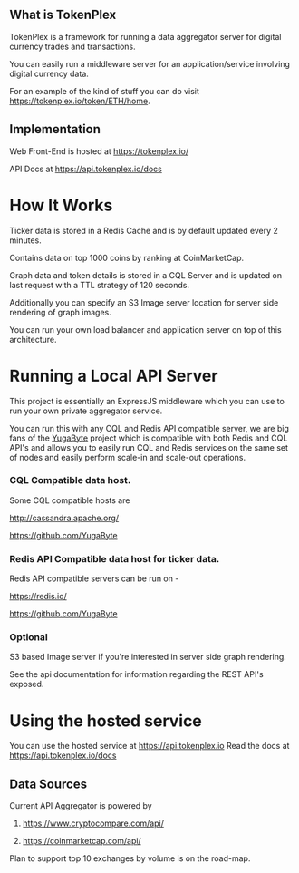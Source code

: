 

## What is TokenPlex

TokenPlex is a framework for running a data aggregator server 
for digital currency trades and transactions.

You can easily run a middleware server for an application/service involving digital currency data.

For an example of the kind of stuff you can do visit https://tokenplex.io/token/ETH/home.

## Implementation

Web Front-End is hosted at https://tokenplex.io/

API Docs at https://api.tokenplex.io/docs

# How It Works

Ticker data is stored in a Redis Cache and is by default updated every 2 minutes.

Contains data on top 1000 coins by ranking at CoinMarketCap.

Graph data and token details is stored in a CQL Server and is updated on last request with a TTL 
strategy of 120 seconds.

Additionally you can specify an S3 Image server location for server side rendering of graph images.

You can run your own load balancer and application server on top of this architecture.

# Running a Local API Server

This project is essentially an ExpressJS middleware which 
you can use to run your own private aggregator service.

You can run this with any CQL and Redis API compatible server, we are big fans of
the [YugaByte](https://www.yugabyte.com) project which is compatible with both Redis and CQL API's
and allows you to easily run CQL and Redis services on the same set of nodes and easily perform scale-in
and scale-out operations.

### CQL Compatible data host.

Some CQL compatible hosts are

http://cassandra.apache.org/

https://github.com/YugaByte


### Redis API Compatible data host for ticker data.

Redis API compatible servers can be run on -

https://redis.io/

https://github.com/YugaByte


### Optional

S3 based Image server if you're interested in server side graph rendering.

See the api documentation for information regarding the REST API's exposed.

# Using the hosted service

You can use the hosted service at https://api.tokenplex.io
Read the docs at https://api.tokenplex.io/docs

## Data Sources

Current API Aggregator is powered by

1. https://www.cryptocompare.com/api/ 

2. https://coinmarketcap.com/api/

Plan to support top 10 exchanges by volume is on the road-map. 
